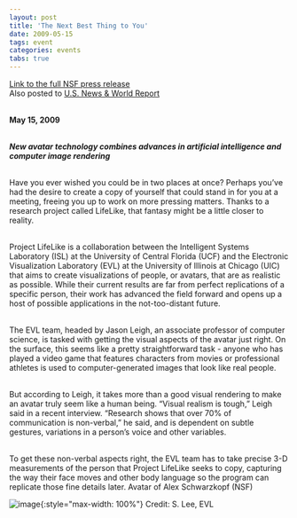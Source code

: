 ```yaml
---
layout: post
title: 'The Next Best Thing to You'
date: 2009-05-15
tags: event
categories: events
tabs: true
---
```


<a href="http://www.nsf.gov/news/news_summ.jsp?cntn_id=114828&amp;govDel=USNSF_51">Link to the full NSF press release</a><br>
Also posted to <a href="http://www.usnews.com/articles/science/2009/05/20/the-next-best-thing-to-you.html">U.S. News &amp; World Report</a><br><br>

<strong>May 15, 2009</strong><br><br>

<strong><em>New avatar technology combines advances in artificial intelligence and computer image rendering</em></strong><br><br>

Have you ever wished you could be in two places at once? Perhaps you&rsquo;ve had the desire to create a copy of yourself that could stand in for you at a meeting, freeing you up to work on more pressing matters. Thanks to a research project called LifeLike, that fantasy might be a little closer to reality.<br><br>

Project LifeLike is a collaboration between the Intelligent Systems Laboratory (ISL) at the University of Central Florida (UCF) and the Electronic Visualization Laboratory (EVL) at the University of Illinois at Chicago (UIC) that aims to create visualizations of people, or avatars, that are as realistic as possible. While their current results are far from perfect replications of a specific person, their work has advanced the field forward and opens up a host of possible applications in the not-too-distant future.<br><br>

The EVL team, headed by Jason Leigh, an associate professor of computer science, is tasked with getting the visual aspects of the avatar just right. On the surface, this seems like a pretty straightforward task - anyone who has played a video game that features characters from movies or professional athletes is used to computer-generated images that look like real people.<br><br>

But according to Leigh, it takes more than a good visual rendering to make an avatar truly seem like a human being. &ldquo;Visual realism is tough,&rdquo; Leigh said in a recent interview. &ldquo;Research shows that over 70% of communication is non-verbal,&rdquo; he said, and is dependent on subtle gestures, variations in a person&rsquo;s voice and other variables.<br><br>

To get these non-verbal aspects right, the EVL team has to take precise 3-D measurements of the person that Project LifeLike seeks to copy, capturing the way their face moves and other body language so the program can replicate those fine details later.
Avatar of Alex Schwarzkopf (NSF)

![image](https://www.evl.uic.edu/output/originals/lifelike_20090529.jpg-srcw.jpg){:style="max-width: 100%"}
Credit: S. Lee, EVL

